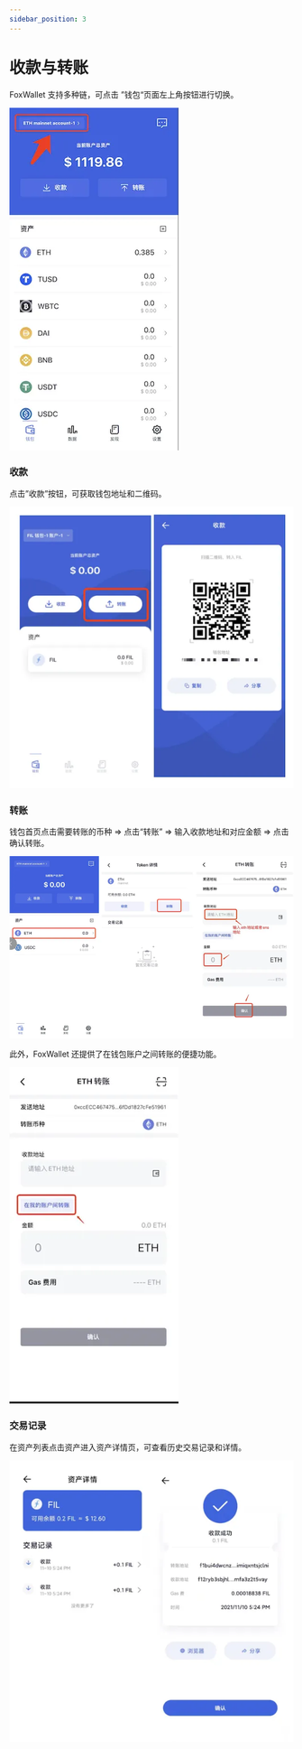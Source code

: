 ```yaml
---
sidebar_position: 3
---
```


# 收款与转账
FoxWallet 支持多种链，可点击 ”钱包“页面左上角按钮进行切换。

![](./img/switch-wallet.webp)

### 收款
点击”收款”按钮，可获取钱包地址和二维码。

![](./img/receive.webp)

### 转账

钱包首页点击需要转账的币种 => 点击“转账” => 输入收款地址和对应金额 => 点击确认转账。

![](./img/transfer.webp)

此外，FoxWallet 还提供了在钱包账户之间转账的便捷功能。

![](./img/transfer-in-wallet.webp)

### 交易记录
在资产列表点击资产进入资产详情页，可查看历史交易记录和详情。

![](./img/history_detail.webp)


